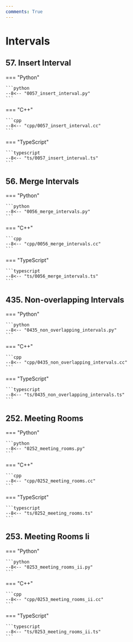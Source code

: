 ```yaml
---
comments: True
---
```


# Intervals

## 57. Insert Interval

=== "Python"

    ```python
    --8<-- "0057_insert_interval.py"
    ```

=== "C++"

    ```cpp
    --8<-- "cpp/0057_insert_interval.cc"
    ```

=== "TypeScript"

    ```typescript
    --8<-- "ts/0057_insert_interval.ts"
    ```

## 56. Merge Intervals

=== "Python"

    ```python
    --8<-- "0056_merge_intervals.py"
    ```

=== "C++"

    ```cpp
    --8<-- "cpp/0056_merge_intervals.cc"
    ```

=== "TypeScript"

    ```typescript
    --8<-- "ts/0056_merge_intervals.ts"
    ```

## 435. Non-overlapping Intervals

=== "Python"

    ```python
    --8<-- "0435_non_overlapping_intervals.py"
    ```

=== "C++"

    ```cpp
    --8<-- "cpp/0435_non_overlapping_intervals.cc"
    ```

=== "TypeScript"

    ```typescript
    --8<-- "ts/0435_non_overlapping_intervals.ts"
    ```

## 252. Meeting Rooms

=== "Python"

    ```python
    --8<-- "0252_meeting_rooms.py"
    ```

=== "C++"

    ```cpp
    --8<-- "cpp/0252_meeting_rooms.cc"
    ```

=== "TypeScript"

    ```typescript
    --8<-- "ts/0252_meeting_rooms.ts"
    ```

## 253. Meeting Rooms Ii

=== "Python"

    ```python
    --8<-- "0253_meeting_rooms_ii.py"
    ```

=== "C++"

    ```cpp
    --8<-- "cpp/0253_meeting_rooms_ii.cc"
    ```

=== "TypeScript"

    ```typescript
    --8<-- "ts/0253_meeting_rooms_ii.ts"
    ```
